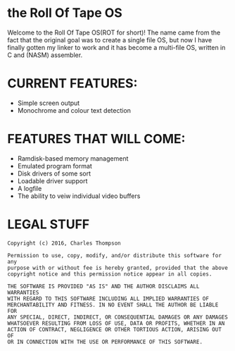 # the Roll Of Tape OS

Welcome to the Roll Of Tape OS(ROT for short)! The name came from the fact that the original goal was to create a single file OS, but now I have finally gotten my linker to work and it has become a multi-file OS, written in C and (NASM) assembler.

# CURRENT FEATURES:

 * Simple screen output
 * Monochrome and colour text detection

# FEATURES THAT WILL COME:

 * Ramdisk-based memory management
 * Emulated program format
 * Disk drivers of some sort
 * Loadable driver support
 * A logfile
 * The ability to veiw individual video buffers

# LEGAL STUFF

    Copyright (c) 2016, Charles Thompson

    Permission to use, copy, modify, and/or distribute this software for any
    purpose with or without fee is hereby granted, provided that the above
    copyright notice and this permission notice appear in all copies.

    THE SOFTWARE IS PROVIDED "AS IS" AND THE AUTHOR DISCLAIMS ALL WARRANTIES
    WITH REGARD TO THIS SOFTWARE INCLUDING ALL IMPLIED WARRANTIES OF
    MERCHANTABILITY AND FITNESS. IN NO EVENT SHALL THE AUTHOR BE LIABLE FOR
    ANY SPECIAL, DIRECT, INDIRECT, OR CONSEQUENTIAL DAMAGES OR ANY DAMAGES
    WHATSOEVER RESULTING FROM LOSS OF USE, DATA OR PROFITS, WHETHER IN AN
    ACTION OF CONTRACT, NEGLIGENCE OR OTHER TORTIOUS ACTION, ARISING OUT OF
    OR IN CONNECTION WITH THE USE OR PERFORMANCE OF THIS SOFTWARE.

